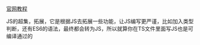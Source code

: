 [官网教程](https://www.tslang.cn/docs/handbook/typescript-in-5-minutes.html)

JS的超集，拓展，它是根据JS去拓展一些功能，让JS编写更严谨，比如加入类型判断，还有ES6的语法，最终都会转为JS，所以就算你在TS文件里面写JS也是可编译通过的